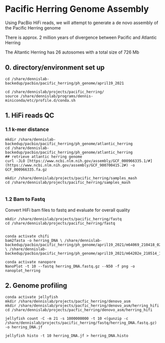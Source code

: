 # Pacific Herring Genome Assembly

Using PacBio HiFi reads, we will attempt to generate a de novo assembly of the Pacific Herring genome

There is approx. 2 million years of divergence between Pacific and Atlantic Herring

The Altantic Herring has 26 autosomes with a total size of 726 Mb

## 0. directory/environment set up
```
cd /share/dennislab-backedup/pacbio/pacific_herring/ph_genome/april19_2021

cd /share/dennislab/projects/pacific_herring/
source /share/dennislab/programs/dennis-miniconda/etc/profile.d/conda.sh
```
## 1. HiFi reads QC
### 1.1 k-mer distance
```
mkdir /share/dennislab-backedup/pacbio/pacific_herring/ph_genome/atlantic_herring
cd /share/dennislab-backedup/pacbio/pacific_herring/ph_genome/atlantic_herring
## retrieve atlantic herring genome
curl -JLO [https://www.ncbi.nlm.nih.gov/assembly/GCF_000966335.1/#](https://www.ncbi.nlm.nih.gov/assembly/GCF_900700415.2#) -o GCF_000966335.fa.gz

mkdir /share/dennislab/projects/pacific_herring/samples_mash
cd /share/dennislab/projects/pacific_herring/samples_mash


```

### 1.2 Bam to Fastq
Convert HiFi bam files to fastq and evaluate for overall quality
```
mkdir /share/dennislab/projects/pacific_herring/fastq
cd /share/dennislab/projects/pacific_herring/fastq


conda activate chifi
bam2fasta -o herring_DNA \ /share/dennislab-backedup/pacbio/pacific_herring/ph_genome/april19_2021/m64069_210418_020829.hifi_reads.bam \ /share/dennislab-backedup/pacbio/pacific_herring/ph_genome/april19_2021/m64202e_210514_194300.hifi_reads.bam

conda activate nanopore
NanoPlot -t 10 --fastq herring_DNA.fastq.gz --N50 -f png -o nanoplot_herring
```

## 2. Genome profiling
```
conda activate jellyfish
mkdir /share/dennislab/projects/pacfic_herring/denovo_asm
mkdir /share/dennislab/projects/pacfic_herring/denovo_asm/herring_hifi
cd /share/dennislab/projects/pacfic_herring/denovo_asm/herring_hifi

jellyfish count -C -m 21 -s 1000000000 -t 10 <(gunzip -c /share/dennislab/projects/pacific_herring/fastq/herring_DNA.fastq.gz) -o herring_DNA.jf

jellyfish histo -t 10 herring_DNA.jf > herring_DNA.histo
```



